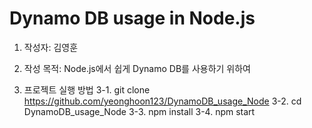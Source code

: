 # Dynamo DB usage in Node.js

1. 작성자: 김영훈

2. 작성 목적: Node.js에서 쉽게 Dynamo DB를 사용하기 위하여

3. 프로젝트 실행 방법
    3-1. git clone https://github.com/yeonghoon123/DynamoDB_usage_Node
    3-2. cd DynamoDB_usage_Node
    3-3. npm install
    3-4. npm start
